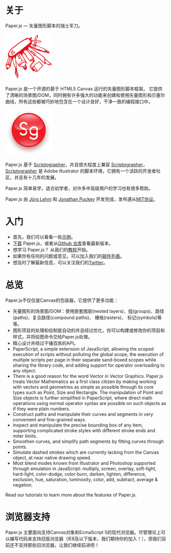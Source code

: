 # 关于

Paper.js — 矢量图形脚本的瑞士军刀。

![](/assets/paper-js.gif)

Paper.js 是一个开源的基于 HTML5 Canvas 运行的矢量图形脚本框架。 它提供了清晰的场景图/DOM，同时拥有许多强大的功能来创建和使用矢量图形和贝塞尔曲线，所有这些都被巧妙地包含在一个设计良好，干净一致的编程接口中。

![](/assets/scriptographer.jpg)

Paper.js 基于 [Scriptographer](http://scriptographer.org/)，并且很大程度上兼容 [Scriptographer](http://scriptographer.org/)，[Scriptographer](http://scriptographer.org/) 是 Adobe Illustrator 的脚本环境，它拥有一个活跃的开发者社区，并且有十几年的发展。

Paper.js 简单易学，适合初学者，对许多中高级用户的学习也有很多帮助。

Paper.js 由 [Jürg Lehni](http://lehni.org/) 和 [Jonathan Puckey](http://jonathanpuckey.com/) 开发完成，发布遵从[MIT协议](http://paperjs.org/license/)。

# 入门

* 首先，我们可以看看一些[示例](http://paperjs.org/examples/)。
* [下载](http://paperjs.org/download/) Paper.js，或者从[Github 仓库](http://github.com/paperjs/paper.js)查看最新版本。
* 想学习 Paper.js？ 从我们的[教程](http://paperjs.org/tutorials/)开始。
* 如果你有任何的问题或意见，可以加入我们的[邮件列表](http://groups.google.com/group/paperjs)。
* 想及时了解最新信息，可以关注我们的[Twitter](http://twitter.com/paperjs)。

# 总览

Paper.js不仅仅是Canvas的包装器，它提供了更多功能：

* 矢量图形的场景图/DOM：使用嵌套图层\(nested layers\)、组\(groups\)、路径\(paths\)、复合路径\(compound paths\)、 栅格\(rasters\)、 标记\(symbols\)等等。
* 图形项目的处理和绘制是自动的并且经过优化，你可以构建或修改你的项目和样式，并将绘图命令交给Paper.js处理。
* 精心设计并经过千锤百炼的API。
* PaperScript, a simple extension of JavaScript, allowing the scoped execution of scripts without polluting the global scope, the execution of multiple scripts per page in their separate sand-boxed scopes while sharing the library code, and adding support for operator overloading to any object.
* There is a good reason for the word Vector in Vector Graphics. Paper.js treats Vector Mathematics as a first class citizen by making working with vectors and geometries as simple as possible through its core types such as Point, Size and Rectangle. The manipulation of Point and Size objects is further simplified in PaperScript, where direct math operations using normal operator syntax are possible on such objects as if they were plain numbers.
* Construct paths and manipulate their curves and segments in very convenient and fine-grained ways.
* Inspect and manipulate the precise bounding box of any item, supporting complicated stroke styles with different stroke ends and miter limits.
* Smoothen curves, and simplify path segments by fitting curves through points.
* Simulate dashed strokes which are currently lacking from the Canvas object, at near native drawing speed.
* Most blend modes known from Illustrator and Photoshop supported through emulation in JavaScript: multiply, screen, overlay, soft-light, hard-light, color-dodge, color-burn, darken, lighten, difference, exclusion, hue, saturation, luminosity, color, add, subtract, average & negation.

Read our tutorials to learn more about the features of Paper.js.

# 浏览器支持

Paper.js 主要面向支持Canvas对象和EcmaScript 5的现代浏览器。尽管理论上可以编写代码来支持旧版浏览器（IE8及以下版本，我们期待你的加入！），但我们目前还不支持那些旧浏览器，让我们继续前进吧！

